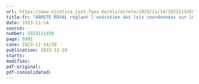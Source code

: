 ```yaml
---
url: https://www.ejustice.just.fgov.be/eli/arrete/1923/11/14/1923111450/justel
title-fr: "ARRETE ROYAL réglant l'exécution des lois coordonnées sur les pensions militaires"
date: 1923-11-14
source:
number: 1923111450
page: 5991
case: 1923-11-14/30
publication: 1923-12-19
starts:
modifies:
pdf-original:
pdf-consolidated:
---
```


